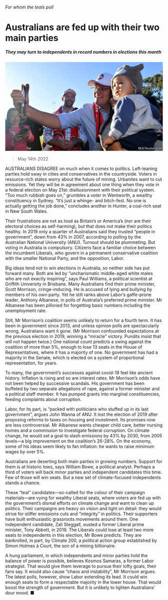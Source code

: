 ###### For whom the teals poll

# Australians are fed up with their two main parties 

##### They may turn to independents in record numbers in elections this month 

![image](images/20220514_asp503.jpg) 

> May 14th 2022 

AUSTRALIANS DISAGREE on much when it comes to politics. Left-leaning parties hold sway in cities and conservatives in the countryside. Voters in resource-rich states worry about the future of mining. Urbanites want to cut emissions. Yet they will be in agreement about one thing when they vote in a federal election on May 21st: disillusionment with their political system. “Too much rubbish goes on,” grumbles a voter in Wentworth, a wealthy constituency in Sydney. “It’s just a whinge- and bitch-fest. No one is actually getting the job done,” concludes another in Hunter, a coal-rich seat in New South Wales.

Their frustrations are not as loud as Britain’s or America’s (nor are their electoral choices as self-harming), but that does not make their politics healthy. In 2019 only a quarter of Australians said they trusted “people in government”, down from 43% in 2007, according to polling by the Australian National University (ANU). Turnout should be plummeting. But voting in Australia is compulsory. Citizens face a familiar choice between the incumbent Liberals, who govern in a permanent conservative coalition with the smaller National Party, and the opposition, Labor.


Big ideas tend not to win elections in Australia, so neither side has put forward many. Both are led by “uncharismatic middle-aged white males who are not exactly inspiring”, says Paul Williams, a political scientist at Griffith University in Brisbane. Many Australians find their prime minister, Scott Morrison, cringe-inducing. He is accused of lying and bullying by members of his own party. Yet he still ranks above Labor’s gaffe-prone leader, Anthony Albanese, in polls of Australia’s preferred prime minister. Mr Albanese has been pilloried for forgetting basic numbers including the unemployment rate.

Still, Mr Morrison’s coalition seems unlikely to return for a fourth term. It has been in government since 2013, and unless opinion polls are spectacularly wrong, Australians want it gone. (Mr Morrison confounded expectations at the previous election in 2019, winning a “miracle” victory. Pundits insist that will not happen twice.) One national count predicts a swing against the coalition of more than 5%, enough to lose 13 seats in the House of Representatives, where it has a majority of one. No government has had a majority in the Senate, which is elected on a system of proportional representation, for years.

To many, the government’s successes against covid-19 feel like ancient history. Inflation is rising and so are interest rates. Mr Morrison’s odds have not been helped by successive scandals. His government has been buffeted by two separate allegations of rape, against a former minister and a political staff member. It has pumped grants into marginal constituencies, feeding complaints about corruption.

Labor, for its part, is “packed with politicians who stuffed up in its last government”, argues John Wanna of ANU. It lost the election of 2019 after proposing reforms to taxes on housing and investment. Its promises now are less controversial. Mr Albanese wants cheaper child care, better nursing homes and a commission to investigate federal corruption. On climate change, he would set a goal to slash emissions by 43% by 2030, from 2005 levels—a big improvement on the coalition’s 26-28%. On the economy, some of his ideas seem likely to fan inflation: he wants to raise minimum wages by over 5%.

Australians are deserting both main parties in growing numbers. Support for them is at historic lows, says William Bowe, a political analyst. Perhaps a third of voters will back minor parties and independent candidates this time. Few of those will win seats. But a new set of climate-focused independents stands a chance.

These “teal” candidates—so-called for the colour of their campaign materials—are vying for wealthy Liberal seats, where voters are fed up with the government’s dismal efforts on climate change and want to clean up politics. Their campaigns are heavy on vision and light on detail: they would strive for stiffer emissions cuts and “integrity” in politics. Their supporters have built enthusiastic grassroots movements around them. One independent candidate, Zali Steggall, ousted a former Liberal prime minister, Tony Abbott, in 2019. The Liberals could lose at least two more seats to independents in this election, Mr Bowe predicts. They are bankrolled, in part, by Climate 200, a political action group established by Simon Holmes à Court, the son of a mining billionaire.

A hung parliament, in which independents and minor parties hold the balance of power is possible, believes Kosmos Samaras, a former Labor strategist. That would give them leverage to pursue their lofty goals, their fans say. It would also cause “chaos and instability”, Mr Morrison argues. The latest polls, however, show Labor extending its lead. It could win enough seats to form a respectable majority in the lower house. That would boost the strength of government. But it is unlikely to lighten Australians’ dour mood. ■

